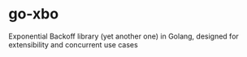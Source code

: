 # go-xbo
Exponential Backoff library (yet another one) in Golang, designed for extensibility and concurrent use cases
